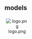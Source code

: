 ## models
<div class="col" style="display: inline-block; width: 16.66%; padding: 5px; box-sizing: border-box; text-align: center;">
<img src="https://media.evkx.net/multimedia/models/logo_xst.png" class="img-thumbnail" alt="logo.png">
logo.png
</div>
